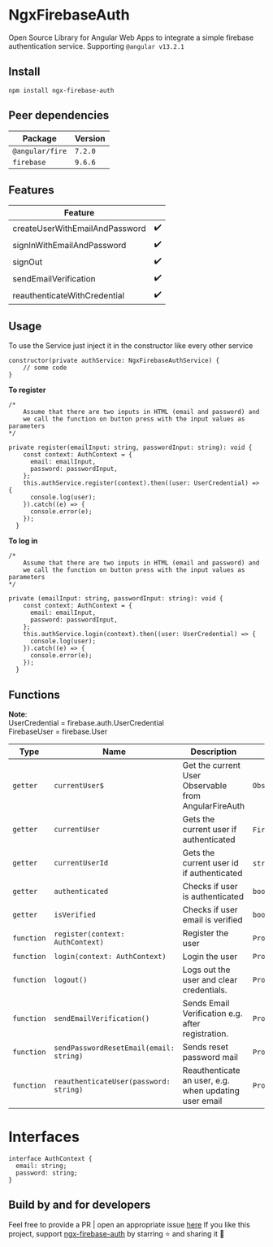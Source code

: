 # NgxFirebaseAuth
Open Source Library for Angular Web Apps to integrate a simple firebase authentication service.
Supporting  `@angular v13.2.1`
## Install
`npm install ngx-firebase-auth`

## Peer dependencies
|Package| Version|      
|---|---|
| `@angular/fire` | `7.2.0` |
| `firebase`| `9.6.6` |

## Features
|Feature| |      
|---|:---:| 
| createUserWithEmailAndPassword | :heavy_check_mark:|
| signInWithEmailAndPassword | :heavy_check_mark: |
| signOut| :heavy_check_mark: |
| sendEmailVerification| :heavy_check_mark: |
| reauthenticateWithCredential| :heavy_check_mark: |

## Usage
 To use the Service just inject it in the constructor like every other service
```
constructor(private authService: NgxFirebaseAuthService) {
    // some code
}
```

**To register**
```
/* 
    Assume that there are two inputs in HTML (email and password) and 
    we call the function on button press with the input values as parameters
*/

private register(emailInput: string, passwordInput: string): void {
    const context: AuthContext = {
      email: emailInput,
      password: passwordInput,
    };
    this.authService.register(context).then((user: UserCredential) => {
      console.log(user);
    }).catch((e) => {
      console.error(e);
    });
  }
```
**To log in**
```
/* 
    Assume that there are two inputs in HTML (email and password) and 
    we call the function on button press with the input values as parameters
*/

private (emailInput: string, passwordInput: string): void {
    const context: AuthContext = {
      email: emailInput,
      password: passwordInput,
    };
    this.authService.login(context).then((user: UserCredential) => {
      console.log(user);
    }).catch((e) => {
      console.error(e);
    });
  }
```

## Functions
**Note**:  
UserCredential = firebase.auth.UserCredential  
FirebaseUser = firebase.User
          
|Type | Name | Description | Return Value |      
|---|---|---|---|
| `getter` | `currentUser$` | Get the current User Observable from AngularFireAuth | `Observable<FirebaseUser>` |
| `getter` |`currentUser` |  Gets the current user if authenticated | `FirebaseUser` or `null` |
| `getter` |`currentUserId` |  Gets the current user id if authenticated | `string` or `null` |
| `getter` |`authenticated` |  Checks if user is authenticated | `boolean` |
| `getter` |`isVerified` |  Checks if user email is verified | `boolean` |
| `function`|`register(context: AuthContext)` |  Register the user | `Promise<UserCredential>` |
| `function`|`login(context: AuthContext)` |  Login the user | `Promise<UserCredential>` |
| `function`|`logout()` |  Logs out the user and clear credentials. | `Promise<void>` |
| `function`|`sendEmailVerification()` |  Sends Email Verification e.g. after registration. | `Promise<void>` |
| `function`|`sendPasswordResetEmail(email: string)` |  Sends reset password mail | `Promise<void>` |
| `function`|`reauthenticateUser(password: string)` |  Reauthenticate an user, e.g. when updating user email | `Promise<FirebaseUser> ` |

# Interfaces
```
interface AuthContext {
  email: string;
  password: string;
}
```


## Build by and for developers

Feel free to provide a PR | open an appropriate issue [here](https://github.com/TdoubleG/ngx-firebase-auth/issues)
If you like this project, support [ngx-firebase-auth](https://github.com/TdoubleG/ngx-firebase-auth) by starring :star: and sharing it :loudspeaker:

